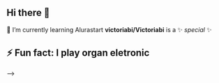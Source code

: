 ## Hi there 👋
🌱 I’m currently learning Alurastart
**victoriabi/Victoriabi** is a ✨ _special_ ✨ 
## ⚡ Fun fact: I play organ eletronic
-->
